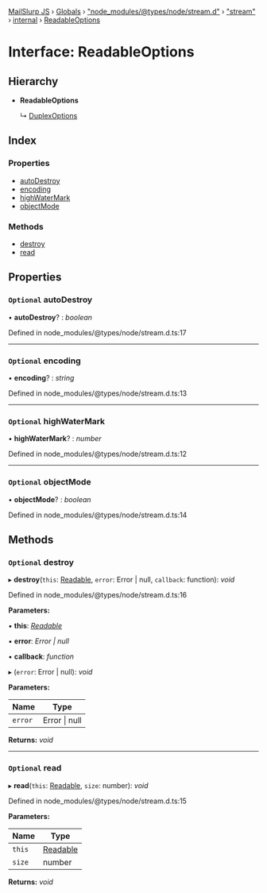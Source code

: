[MailSlurp JS](../README.md) › [Globals](../globals.md) › ["node_modules/@types/node/stream.d"](../modules/_node_modules__types_node_stream_d_.md) › ["stream"](../modules/_node_modules__types_node_stream_d_._stream_.md) › [internal](../classes/_node_modules__types_node_stream_d_._stream_.internal.md) › [ReadableOptions](_node_modules__types_node_stream_d_._stream_.internal.readableoptions.md)

# Interface: ReadableOptions

## Hierarchy

* **ReadableOptions**

  ↳ [DuplexOptions](_node_modules__types_node_stream_d_._stream_.internal.duplexoptions.md)

## Index

### Properties

* [autoDestroy](_node_modules__types_node_stream_d_._stream_.internal.readableoptions.md#optional-autodestroy)
* [encoding](_node_modules__types_node_stream_d_._stream_.internal.readableoptions.md#optional-encoding)
* [highWaterMark](_node_modules__types_node_stream_d_._stream_.internal.readableoptions.md#optional-highwatermark)
* [objectMode](_node_modules__types_node_stream_d_._stream_.internal.readableoptions.md#optional-objectmode)

### Methods

* [destroy](_node_modules__types_node_stream_d_._stream_.internal.readableoptions.md#optional-destroy)
* [read](_node_modules__types_node_stream_d_._stream_.internal.readableoptions.md#optional-read)

## Properties

### `Optional` autoDestroy

• **autoDestroy**? : *boolean*

Defined in node_modules/@types/node/stream.d.ts:17

___

### `Optional` encoding

• **encoding**? : *string*

Defined in node_modules/@types/node/stream.d.ts:13

___

### `Optional` highWaterMark

• **highWaterMark**? : *number*

Defined in node_modules/@types/node/stream.d.ts:12

___

### `Optional` objectMode

• **objectMode**? : *boolean*

Defined in node_modules/@types/node/stream.d.ts:14

## Methods

### `Optional` destroy

▸ **destroy**(`this`: [Readable](../classes/_node_modules__types_node_stream_d_._stream_.internal.readable.md), `error`: Error | null, `callback`: function): *void*

Defined in node_modules/@types/node/stream.d.ts:16

**Parameters:**

▪ **this**: *[Readable](../classes/_node_modules__types_node_stream_d_._stream_.internal.readable.md)*

▪ **error**: *Error | null*

▪ **callback**: *function*

▸ (`error`: Error | null): *void*

**Parameters:**

Name | Type |
------ | ------ |
`error` | Error &#124; null |

**Returns:** *void*

___

### `Optional` read

▸ **read**(`this`: [Readable](../classes/_node_modules__types_node_stream_d_._stream_.internal.readable.md), `size`: number): *void*

Defined in node_modules/@types/node/stream.d.ts:15

**Parameters:**

Name | Type |
------ | ------ |
`this` | [Readable](../classes/_node_modules__types_node_stream_d_._stream_.internal.readable.md) |
`size` | number |

**Returns:** *void*
